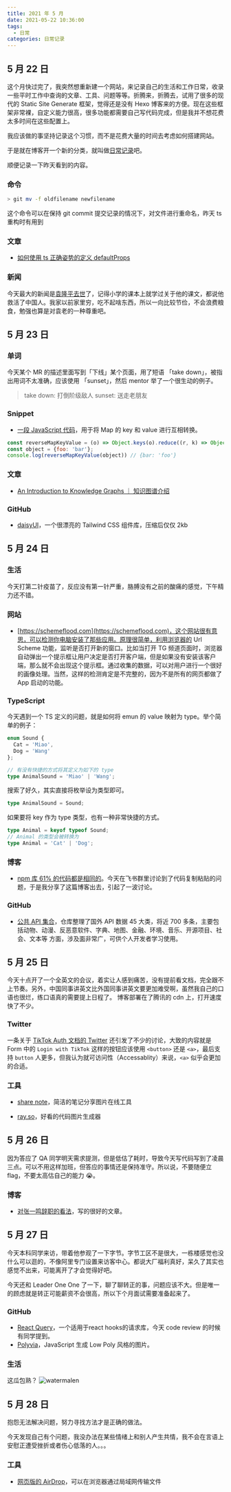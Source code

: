 ```yaml
---
title: 2021 年 5 月
date: 2021-05-22 10:36:00
tags: 
  - 日常
categories: 日常记录
---
```


## 5 月 22 日

这个月快过完了，我突然想重新建一个网站，来记录自己的生活和工作日常，收录一些平时工作中查询的文章、工具、问题等等。折腾来，折腾去，试用了很多的现代的 Static Site Generate 框架，觉得还是没有 Hexo 博客来的方便。现在这些框架非常裸，自定义能力很高，很多功能都需要自己写代码完成，但是我并不想花费太多时间在这些配置上。

我应该做的事坚持记录这个习惯，而不是花费大量的时间去考虑如何搭建网站。

于是就在博客开一个新的分类，就叫做[日常记录](https://blog.mayandev.top/categories/%E6%97%A5%E5%B8%B8%E8%AE%B0%E5%BD%95/)吧。

顺便记录一下昨天看到的内容。

### 命令

```bash
> git mv -f oldfilename newfilename
```

这个命令可以在保持 git commit 提交记录的情况下，对文件进行重命名，昨天 ts 重构时有用到

### 文章

- [如何使用 ts 正确姿势的定义 defaultProps](https://medium.com/@martin_hotell/react-typescript-and-defaultprops-dilemma-ca7f81c661c7)

### 新闻

今天最大的新闻是[袁隆平去世](http://www.xinhuanet.com/photo/2021-05/22/c_1127478719.htm)了，记得小学的课本上就学过关于他的课文，都说他救活了中国人。我家以前家里穷，吃不起啥东西，所以一向比较节俭，不会浪费粮食，勉强也算是对袁老的一种尊重吧。

## 5 月 23 日

### 单词

今天某个 MR 的描述里面写到「下线」某个页面，用了短语 「take down」，被指出用词不太准确，应该使用 「sunset」，然后 mentor 举了一个很生动的例子。

> take down: 打倒阶级敌人
> sunset: 送走老朋友

### Snippet

- [一段 JavaScript 代码](https://codepen.io/mayandev/pen/zYZZXoX?editors=0011)，用于将 Map 的 key 和 value 进行互相转换。

```javascript
const reverseMapKeyValue = (o) => Object.keys(o).reduce((r, k) => Object.assign(r, {[o[k]]: k}), {})
const object = {foo: 'bar'};
console.log(reverseMapKeyValue(object)) // {bar: 'foo'}
```
### 文章

- [An Introduction to Knowledge Graphs ｜ 知识图谱介绍](http://ai.stanford.edu/blog/introduction-to-knowledge-graphs/)

### GitHub

- [daisyUI](https://github.com/saadeghi/daisyui)，一个很漂亮的 Tailwind CSS 组件库，压缩后仅仅 2kb



## 5 月 24 日

### 生活

今天打第二针疫苗了，反应没有第一针严重，胳膊没有之前的酸痛的感觉，下午精力还不错。

### 网站

- [https://schemeflood.com](https://schemeflood.com)，这个网站很有意思，可以检测你电脑安装了那些应用。原理很简单，利用浏览器的 Url Scheme 功能，监听是否打开新的窗口。比如当打开 TG 频道页面时，浏览器自动弹出一个提示框让用户决定是否打开客户端，但是如果没有安装该客户端，那么就不会出现这个提示框。通过收集的数据，可以对用户进行一个很好的画像处理。当然，这样的检测肯定是不完整的，因为不是所有的网页都做了 App 启动的功能。

### TypeScript

今天遇到一个 TS 定义的问题，就是如何将 emun 的 value 映射为 type。举个简单的例子：

```typescript
enum Sound {
  Cat = 'Miao',
  Dog = 'Wang'
};

// 有没有快捷的方式将其定义为如下的 type
type AnimalSound = 'Miao' | 'Wang';
```

搜索了好久，其实直接将枚举设为类型即可。

```typescript
type AnimalSound = Sound;
```

如果要将 key 作为 type 类型，也有一种非常快捷的方式。

```typescript
type Animal = keyof typeof Sound;
// Animal 的类型会被转换为
type Animal = 'Cat' | 'Dog';
```


### 博客

- [npm 库 61% 的代码都是相同的](https://habr.com/ru/post/554334/)。今天在飞书群里讨论到了代码复制粘贴的问题，于是我分享了这篇博客出去，引起了一波讨论。

### GitHub

- [公共 API 集合](https://github.com/public-apis/public-apis)，仓库整理了国外 API 数据 45 大类，将近 700 多条，主要包括动物、动漫、反恶意软件、字典、地图、金融、环境、音乐、开源项目、社会、文本等
方面，涉及面非常广，可供个人开发者学习使用。


## 5 月 25 日

今天十点开了一个全英文的会议，着实让人感到痛苦，没有提前看文档，完全跟不上节奏。另外，中国同事讲英文比外国同事讲英文要更加难受啊，虽然我自己的口语也很烂，练口语真的需要提上日程了。
博客部署在了腾讯的 cdn 上，打开速度快了不少。

### Twitter

一条关于 [TikTok Auth 文档的 Twitter]() 还引发了不少的讨论，大致的内容就是 Form 中的 `Login with TikTok` 这样的按钮应该使用 `<button>` 还是 `<a>`，最后支持 `button` 人更多，但我认为就可访问性（Accessablity）来说，`<a>` 似乎会更加的合适。

### 工具

- [share note](https://sharenote.app/)，简洁的笔记分享图片在线工具

- [ray.so](https://ray.so/)，好看的代码图片生成器



## 5 月 26 日

因为答应了 QA 同学明天需求提测，但是低估了耗时，导致今天写代码写到了凌晨三点。可以不用这样加班，但答应的事情还是保持准守。所以说，不要随便立 flag，不要太高估自己的能力 😭。


### 博客

- [对张一鸣辞职的看法](https://interconnected.blog/the-new-interconnected-zhang-yimings-resignation/)，写的很好的文章。

## 5 月 27 日

今天本科同学来访，带着他参观了一下字节。字节工区不是很大，一栋楼感觉也没什么可以逛的，不像阿里专门设置来访客中心。都说大厂福利真好，呆久了其实也感觉不出来，可能离开了才会觉得好吧。

今天还和 Leader One One 了一下，聊了聊转正的事，问题应该不大。但是唯一的顾虑就是转正可能薪资不会很高，所以下个月面试需要准备起来了。

### GitHub

- [React Query](https://react-query.tanstack.com/overview)，一个适用于react hooks的请求库，今天 code review 的时候有同学提到。
- [Polyvia](https://github.com/Ovilia/Polyvia)，JavaScript 生成 Low Poly 风格的图片。

### 生活

这瓜包熟？
![watermalen](https://mayandev.oss-cn-hangzhou.aliyuncs.com/uPic/watermalen.jpg)

## 5 月 28 日

抱怨无法解决问题，努力寻找方法才是正确的做法。

今天发现自己有个问题，我没办法在某些情绪上和别人产生共情，我不会在言语上安慰正遭受挫折或者伤心低落的人。。。

### 工具

- [网页版的 AirDrop](https://snapdrop.net/)，可以在浏览器通过局域网传输文件
